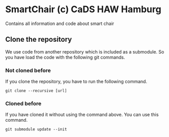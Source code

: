 # SmartChair (c) CaDS HAW Hamburg
Contains all information and code about smart chair
  
  
  
## Clone the repository
We use code from another repository which is included as a submodule. So you have load the code with the following git commands.  

### **Not** cloned before
If you clone the repository, you have to run the following command.  
  
```
git clone --recursive [url]
```
  
### Cloned before
If you have cloned it without using the command above. You can use this command.
  
```
git submodule update --init
```


